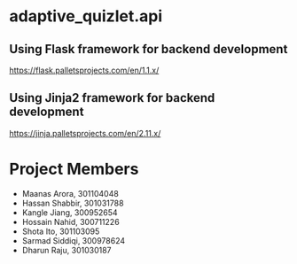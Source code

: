 # adaptive_quizlet.api

## Using Flask framework for backend development 
https://flask.palletsprojects.com/en/1.1.x/

## Using Jinja2 framework for backend development 
https://jinja.palletsprojects.com/en/2.11.x/

# Project Members
- Maanas Arora, 301104048
- Hassan Shabbir, 301031788
- Kangle Jiang, 300952654
- Hossain Nahid, 300711226
- Shota Ito, 301103095
- Sarmad Siddiqi, 300978624
- Dharun Raju, 301030187

